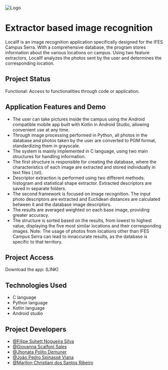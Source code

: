 ![Logo](https://cdn.discordapp.com/attachments/969635641170219099/1122691804790276207/image.png)

# Extractor based image recognition

LocalIf ​​is an image recognition application specifically designed for the IFES Campus Serra. With a comprehensive database, the program stores information about the various locations on campus. Using two feature extractors, LocalIf ​​analyzes the photos sent by the user and determines the corresponding location.

## Project Status

Functional: Access to functionalities through code or application.

## Application Features and Demo

- The user can take pictures inside the campus using the Android compatible mobile app built with Kotlin in Android Studio, allowing convenient use at any time.
- Through image processing performed in Python, all photos in the database and photos taken by the user are converted to PGM format, standardizing them in grayscale.
- The system is mainly implemented in C language, using two main structures for handling information.
- The first structure is responsible for creating the database, where the characteristics of each image are extracted and stored individually in text files (.txt).
- Descriptor extraction is performed using two different methods: histogram and statistical shape extractor. Extracted descriptors are saved in separate folders.
- The second framework is focused on image recognition. The input photo descriptors are extracted and Euclidean distances are calculated between it and the database image descriptors.
- The results are averaged weighted on each base image, providing greater accuracy.
- The structure is sorted based on the results, from lowest to highest value, displaying the five most similar locations and their corresponding images.
  Note: The usage of photos from locations other than IFES Campus Serra can lead to innaccurate results, as the database is specific to that territory.

## Project Access

Download the app: (LINK)

## Technologies Used

- C language
- Python language
- Kotlin language
- Android studio

## Project Developers

- [@Filipe Suhett Nogueira Silva](https://github.com/filipesuhett)
- [@Giovanna Scalfoni Sales](#)
- [@Jhonata Polito Demuner](https://github.com/jhonataplt)
- [@João Pedro Spinassé Viana](https://github.com/JP-76)
- [@Marllon Christiani dos Santos Ribeiro](https://github.com/Toiste)
